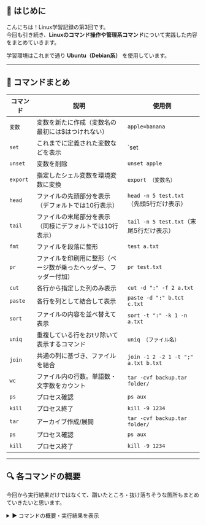 ## 🔰 はじめに

こんにちは！Linux学習記録の第3回です。  
今回も引き続き、**Linuxのコマンド操作や管理系コマンド**について実践した内容をまとめていきます。

学習環境はこれまで通り **Ubuntu（Debian系）** を使用しています。

---


## 📘 コマンドまとめ

| コマンド | 説明 | 使用例 |
|----------|------|--------|
| `変数` | 変数を新たに作成（変数名の最初には$はつけれない） | `apple=banana` |
| `set` | これまでに定義された変数などを表示 | `set | grep apple` |
| `unset` | 変数を削除 | `unset apple` |
| `export` | 指定したシェル変数を環境変数に変換 | `export （変数名）` |
| `head` | ファイルの先頭部分を表示 （デフォルトでは10行表示）| `head -n 5 test.txt` （先頭5行だけ表示）|
| `tail` | ファイルの末尾部分を表示 （同様にデフォルトでは10行表示）| `tail -n 5 test.txt`（末尾5行だけ表示） |
| `fmt` | ファイルを段落に整形 | `test a.txt` |
| `pr` | ファイルを印刷用に整形（ページ数が乗ったヘッダー、フッダー付加） | `pr test.txt` |
| `cut` | 各行から指定した列のみ表示| `cut -d ":" -f 2 a.txt` |
| `paste` | 各行を列として結合して表示 | `paste -d ":" b.tct c.txt` |
| `sort` | ファイルの内容を並べ替えて表示 | `sort -t ":" -k 1 -n a.txt` |
| `uniq` | 重複している行をおtリ除いて表示するコマンド | `uniq （ファイル名）` |
| `join` | 共通の列に基づき、ファイルを結合 | `join -1 2 -2 1 -t ";" a.txt b.txt` |
| `wc` | ファイル内の行数。単語数・文字数をカウント | `tar -cvf backup.tar folder/` |
| `ps` | プロセス確認 | `ps aux` |
| `kill` | プロセス終了 | `kill -9 1234` |
| `tar` | アーカイブ作成/展開 | `tar -cvf backup.tar folder/` |
| `ps` | プロセス確認 | `ps aux` |
| `kill` | プロセス終了 | `kill -9 1234` |


---

## 🔍 各コマンドの概要

今回から実行結果だけではなくて、躓いたところ・抜け落ちそうな箇所もまとめていきたいと思います。

<details>
<summary>▶️ コマンドの概要・実行結果を表示</summary>

【備考】<br></br>

---

変数を `cat` コマンドで表示したいのなら、 `cat $（変数名）`とすればよい。<br></br>

「変数名=値」て定義した変数は、<strong>シェル変数</strong>として定義されます。<br></br>

シェル変数は、そのシェル内のみで有効であり、子プロセスには引き継がれません。<br></br>

一方で、<strong>環境変数</strong>は、子プロセスに引き継がれるものです。<br></br>

---

`cat`コマンドはファイル内容を表示するが、 `cat -n （ファイル名）`とすると、改行ありの行数を表示します。<br></br>
`nl （ファイル名）`コマンドは改行をカウントせずに行数を表示します。<br></br><br></br>

`fmt`コマンドの「段落について整形」という説明がどういう意味か分からなかったため、実際に実行してみました。<br></br>

一行に一文字書かれていたものは、すべて一行で整えられて表示されています。これが「ファイルの整形」という意味です。

![fmtコマンド](https://github.com/user-attachments/assets/f6d9893f-fa5e-4b87-b5c6-588ff5fcd315)


---
`cut`コマンドはオプションに -d をつけると、列の区切り文字を指定できます。<br></br>

また、 `paste`コマンドも同様に -d オプションをつけると、列の区切り音字を指定できます。<br></br>

以下のスクリーンショットは実際に実行したものになります。


![cut](https://github.com/user-attachments/assets/66b57ded-e6a9-4907-ac54-552ef4352a77)


![paste](https://github.com/user-attachments/assets/344d649e-952f-4c16-9198-ee8f199acdec)


| オプション | 概要 |
|----------|------|
| `-t`    | 指定した文字を区切り文字として扱う |
| `-k （列番号）`    | 指定列を基準にする |
| `-r`     |  逆順に並び替える    |
| `-n`     | 基準列を数値として扱う   |

date.txtの内容<br></br>

apple,3<br></br>
banana,1<br></br>
cherry,2<br></br>

次に、 `sort -t ',' -k 2 data.txt` コマンドを実行すると、<br></br>

 `-t ','` → 区切り文字は「カンマ」で、<br></br>

 `-k 2` → 2番目のフィールド（つまり数字の列）でソートという意味です。<br></br><br></br>

`uniq`コマンドに -c オプションを付けると重複したものを削除するだけでなく、そのかいすうも表示してくれます。<br></br>

---

| オプション | 概要 |
|----------|------|
| `-t`    | 指定した文字を区切り文字として扱う |
| `-k （列番号）`    | 指定列を基準にする |
| `-r`     |  逆順に並び替える    |
| `-n`     | 基準列を数値として扱う   |




















---

### `alias` / `history` の使用例

```bash
alias ll='ls -l'
